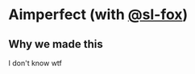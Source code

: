 # Aimperfect (with <a href="https://github.com/sl-fox">@sl-fox</a>)
## Why we made this
I don't know wtf
